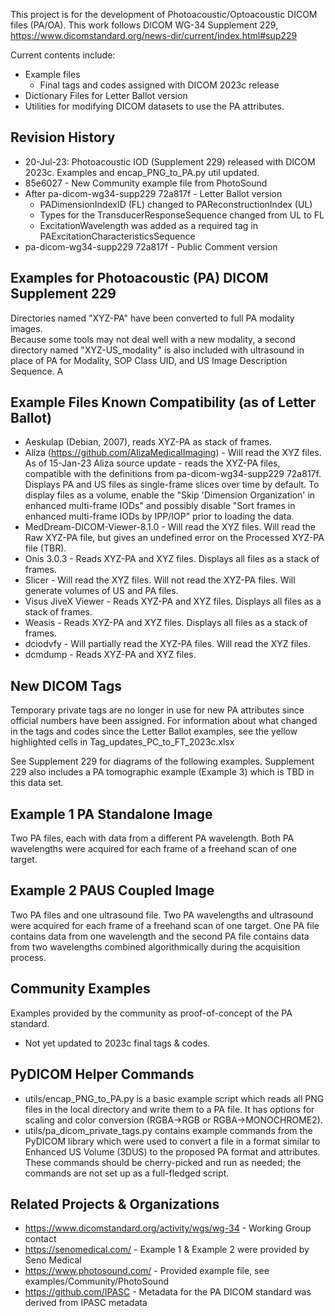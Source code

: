 This project is for the development of Photoacoustic/Optoacoustic DICOM
files (PA/OA).  This work follows DICOM WG-34 Supplement 229,
https://www.dicomstandard.org/news-dir/current/index.html#sup229

Current contents include:
- Example files
  - Final tags and codes assigned with DICOM 2023c release
- Dictionary Files for Letter Ballot version
- Utilities for modifying DICOM datasets to use the PA attributes. 

Revision History
-----------------
- 20-Jul-23: Photoacoustic IOD (Supplement 229) released with DICOM 2023c. Examples and encap_PNG_to_PA.py util updated.
- 85e6027 - New Community example file from PhotoSound  
- After pa-dicom-wg34-supp229 72a817f - Letter Ballot version
  - PADimensionIndexID (FL) changed to PAReconstructionIndex (UL) 
  - Types for the TransducerResponseSequence changed from UL to FL
  - ExcitationWavelength was added as a required tag in 
  PAExcitationCharacteristicsSequence
- pa-dicom-wg34-supp229 72a817f - Public Comment version

Examples for Photoacoustic (PA) DICOM Supplement 229
----------------------------------------------------------
Directories named "XYZ-PA" have been converted to full PA modality images.  
Because some tools may not deal well with a new modality, a second
directory named "XYZ-US_modality" is also included with ultrasound in place of PA for
Modality, SOP Class UID, and US Image Description Sequence.  A

Example Files Known Compatibility (as of Letter Ballot)
------------------------------------------------------
- Aeskulap (Debian, 2007), reads XYZ-PA as stack of frames.
- Aliza (https://github.com/AlizaMedicalImaging) - Will read the XYZ files.  
  As of 15-Jan-23 Aliza source update - reads the XYZ-PA files, 
  compatible with the definitions from pa-dicom-wg34-supp229 72a817f.  
  Displays PA and US files as single-frame slices over time by default. To 
  display files as a volume, enable the "Skip 'Dimension Organization' in 
  enhanced multi-frame IODs" and possibly disable "Sort frames in enhanced 
  multi-frame IODs by IPP/IOP" prior to loading the data. 
- MedDream-DICOM-Viewer-8.1.0 - Will read the XYZ files.  Will read the Raw XYZ-PA file, but gives an undefined error on the Processed XYZ-PA file (TBR).
- Onis 3.0.3 - Reads XYZ-PA and XYZ files.  Displays all files as a stack of frames.
- Slicer - Will read the XYZ files.  Will not read the XYZ-PA files.  Will 
  generate volumes of US and PA files.
- Visus JiveX Viewer - Reads XYZ-PA and XYZ files.  Displays all files as a stack of frames.
- Weasis - Reads XYZ-PA and XYZ files.  Displays all files as a stack of frames.
- dciodvfy - Will partially read the XYZ-PA files.  Will read the XYZ files. 
- dcmdump - Reads XYZ-PA and XYZ files.

New DICOM Tags
---------------
Temporary private tags are no longer in use for new PA attributes since official numbers have been assigned.
For information about what changed in the tags and codes since the Letter Ballot examples, see the yellow highlighted cells in Tag_updates_PC_to_FT_2023c.xlsx

See Supplement 229 for diagrams of the following examples.  Supplement 229
also includes a PA tomographic example (Example 3) which is TBD in this 
data set.

Example 1 PA Standalone Image
-------------------------------
Two PA files, each with data from a different PA wavelength.  Both PA
wavelengths were acquired for each frame of a freehand scan of one
target.

Example 2 PAUS Coupled Image
-------------------------------
Two PA files and one ultrasound file.  Two PA wavelengths and ultrasound were 
acquired for each frame of a freehand scan of one target.  One PA file 
contains data from one wavelength and the second PA file contains data from
two wavelengths combined algorithmically during the acquisition process.

Community Examples
------------------------------
Examples provided by the community as proof-of-concept of the PA standard.
- Not yet updated to 2023c final tags & codes.

PyDICOM Helper Commands
------------------------------
- utils/encap_PNG_to_PA.py is a basic example script which reads all PNG files
in the local directory and write them to a PA file.  It has options for scaling and color 
conversion (RGBA->RGB or RGBA->MONOCHROME2).  
- utils/pa_dicom_private_tags.py contains example commands from the PyDICOM library
which were used to convert a file in a format similar to Enhanced US Volume 
(3DUS) to the proposed PA format and attributes.  These commands should be 
cherry-picked and run as needed; the commands are not set up as a 
full-fledged script.

Related Projects & Organizations
---------------------------------
- https://www.dicomstandard.org/activity/wgs/wg-34 - Working Group contact
- https://senomedical.com/ - Example 1 & Example 2 were provided by Seno Medical
- https://www.photosound.com/ - Provided example file, see examples/Community/PhotoSound
- https://github.com/IPASC - Metadata for the PA DICOM standard was derived from
IPASC metadata

